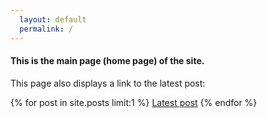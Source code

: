 ```yaml
---
  layout: default
  permalink: /
---
```

#### This is the main page (home page) of the site.

This page also displays a link to the latest post:

{% for post in site.posts limit:1 %}
  <a class="post-title" href="{{ site.url }}{{ site.baseurl }}{{ post.url }}">Latest post</a>
{% endfor %}
